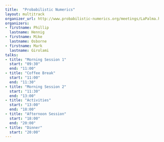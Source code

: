 ```yaml
---
title:  "Probabilistic Numerics"
layout: multitrack
organizer_url: http://www.probabilistic-numerics.org/meetings/LaPalma.html
organizers:
- firstname: Phillip 
  lastname: Hennig
- firstname: Mike
  lastname: Osborne
- firstname: Mark
  lastname: Girolami
talks:
- title: "Morning Session 1"
  start: "09:30"
  end: "11:00"
- title: "Coffee Break"
  start: "11:00"
  end: "11:30"
- title: "Morning Session 2"
  start: "11:30"
  end: "13:00"
- title: "Activities"
  start: "13:00"
  end: "18:00"
- title: "Afternoon Session"
  start: "18:00"
  end: "20:00"
- title: "Dinner"
  start: "20:00"
---
```

